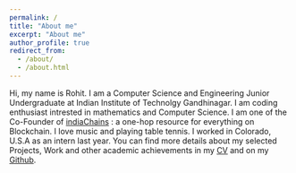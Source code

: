 ```yaml
---
permalink: /
title: "About me"
excerpt: "About me"
author_profile: true
redirect_from: 
  - /about/
  - /about.html
---
```


Hi, my name is Rohit. I am a Computer Science and Engineering Junior Undergraduate at Indian Institute of Technolgy Gandhinagar. I am coding enthusiast intrested in mathematics and Computer Science. I am one of the Co-Founder of [indiaChains](https://indiachains.com/) : a one-hop resource for everything on Blockchain. I love music and playing table tennis. I worked in Colorado, U.S.A as an intern last year. You can find more details about my selected Projects, Work and other academic achievements in my [CV](https://drive.google.com/file/d/1JNj6s8PFSOihabycXf6T1eXhAwYhgzwc/view?usp=sharing) and on my [Github](https://github.com/rohitx007).



